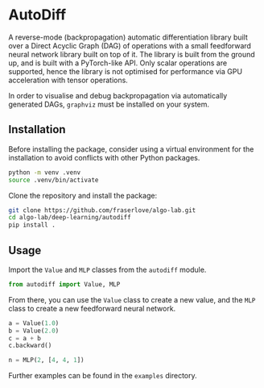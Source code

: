 # AutoDiff

A reverse-mode (backpropagation) automatic differentiation library built over a Direct Acyclic Graph (DAG) of operations with a small feedforward neural network library built on top of it. The library is built from the ground up, and is built with a PyTorch-like API. Only scalar operations are supported, hence the library is not optimised for performance via GPU acceleration with tensor operations.

In order to visualise and debug backpropagation via automatically generated DAGs, `graphviz` must be installed on your system.

## Installation

Before installing the package, consider using a virtual environment for the installation to avoid conflicts with other Python packages.
```sh
python -m venv .venv
source .venv/bin/activate
```

Clone the repository and install the package:
```sh
git clone https://github.com/fraserlove/algo-lab.git
cd algo-lab/deep-learning/autodiff
pip install .
```

## Usage

Import the `Value` and `MLP` classes from the `autodiff` module.

```python
from autodiff import Value, MLP
```

From there, you can use the `Value` class to create a new value, and the `MLP` class to create a new feedforward neural network.

```python
a = Value(1.0)
b = Value(2.0)
c = a + b
c.backward()
```

```python
n = MLP(2, [4, 4, 1])
```

Further examples can be found in the `examples` directory.